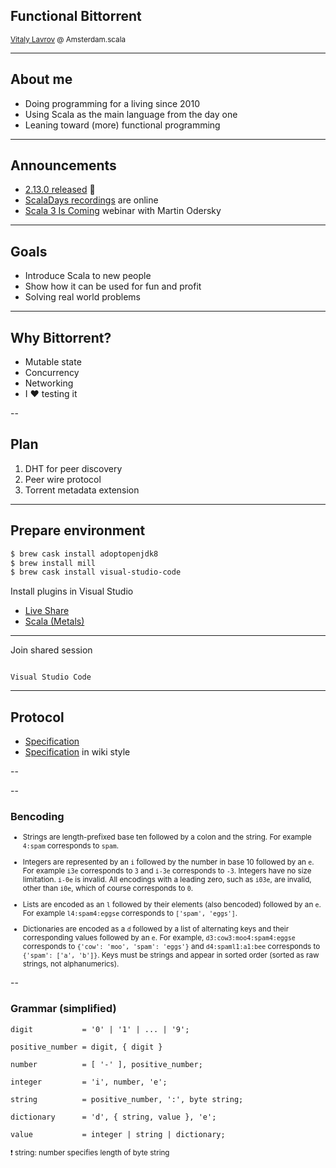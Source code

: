 ## Functional Bittorrent

<small>[Vitaly Lavrov](https://www.linkedin.com/in/vitaliy-lavrov-14b62042/) @ Amsterdam.scala</small>

---

## About me

- Doing programming for a living since 2010
- Using Scala as the main language from the day one
- Leaning toward (more) functional programming

---

## Announcements

- [2.13.0 released](https://github.com/scala/scala/releases/tag/v2.13.0) 🎉
- [ScalaDays recordings](https://portal.klewel.com/watch/nice_url/scala-days-2019/) are online
- [Scala 3 Is Coming](https://info.lightbend.com/webinar-scala-3-is-coming-martin-odersky-shares-what-to-know-register.html) webinar with Martin Odersky

---

## Goals

- Introduce Scala to new people
- Show how it can be used for fun and profit
- Solving real world problems

---

## Why Bittorrent?

- Mutable state
- Concurrency
- Networking
- I ❤️ testing it

--

## Plan

1. DHT for peer discovery
2. Peer wire protocol
3. Torrent metadata extension

---

## Prepare environment

```sh
$ brew cask install adoptopenjdk8
$ brew install mill
$ brew cask install visual-studio-code
```
Install plugins in Visual Studio
- [Live Share](https://visualstudio.microsoft.com/services/live-share/)
- [Scala (Metals)](https://marketplace.visualstudio.com/items?itemName=scalameta.metals)

---

Join shared session

<img width="200px" data-src="/assets/images/bittorrent-0/vscode-logo.png">

`Visual Studio Code`

---

## Protocol

- [Specification](https://www.bittorrent.org/beps/bep_0003.html)
- [Specification](https://wiki.theory.org/index.php/BitTorrentSpecification) in wiki style

--

<!-- .slide: data-background-size="900px" data-background="https://upload.wikimedia.org/wikipedia/commons/0/09/BitTorrent_network.svg" -->

--

### Bencoding

<small>

- Strings are length-prefixed base ten followed by a colon and the string. For example `4:spam` corresponds to `spam`.

- Integers are represented by an `i` followed by the number in base 10 followed by an `e`. For example `i3e` corresponds to `3` and `i-3e` corresponds to `-3`. Integers have no size limitation. `i-0e` is invalid. All encodings with a leading zero, such as `i03e`, are invalid, other than `i0e`, which of course corresponds to `0`.

- Lists are encoded as an `l` followed by their elements (also bencoded) followed by an `e`. For example `l4:spam4:eggse` corresponds to `['spam', 'eggs']`.

- Dictionaries are encoded as a `d` followed by a list of alternating keys and their corresponding values followed by an `e`. For example, `d3:cow3:moo4:spam4:eggse` corresponds to `{'cow': 'moo', 'spam': 'eggs'}` and `d4:spaml1:a1:bee` corresponds to `{'spam': ['a', 'b']}`. Keys must be strings and appear in sorted order (sorted as raw strings, not alphanumerics).

</small>

--

### Grammar (simplified)


```
digit           = '0' | '1' | ... | '9';

positive_number = digit, { digit }

number          = [ '-' ], positive_number;

integer         = 'i', number, 'e';

string          = positive_number, ':', byte string;

dictionary      = 'd', { string, value }, 'e';

value           = integer | string | dictionary;
```

<small>
❗ string: number specifies length of byte string
</small>